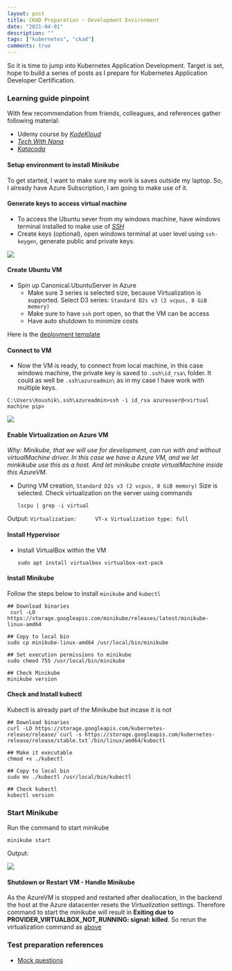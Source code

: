 ```yaml
---
layout: post
title: CKAD Preparation - Development Environment
date: "2021-04-01"
description: ""
tags: ["kubernetes", "ckad"]
comments: true
---
```

<!-- Post Content -->

So it is time to jump into Kubernetes Application Development. Target is set, hope to build a series of posts as I prepare for Kubernetes Application Developer Certification.

### Learning guide pinpoint

With few recommendation from friends, colleagues, and references gather following material:
 
 - Udemy course by _[KodeKloud](https://www.udemy.com/course/certified-kubernetes-application-developer/)_
 - _[Tech With Nana](https://www.youtube.com/channel/UCdngmbVKX1Tgre699-XLlUA)_
 - _[Katacoda](https://www.katacoda.com/courses/kubernetes)_

#### Setup environment to install Minikube

 To get started, I want to make sure my work is saves outside my laptop. So, I already have Azure Subscription, I am going to make use of it.

#### Generate keys to access virtual machine

 - To access the Ubuntu sever from my windows machine, have windows terminal installed to make use of _[SSH](https://docs.microsoft.com/en-us/windows/terminal/tutorials/ssh)_
 - Create keys (optional), open windows terminal at user level using `ssh-keygen`, generate public and private keys. 

 ![](../../assets2021-04-01-sshkeygen.jpg)

#### Create Ubuntu VM 

 - Spin up Canonical.UbuntuServer in Azure
    - Make sure 3 series is selected size, because Virtualization is supported. Select D3 series: `Standard D2s v3 (2 vcpus, 8 GiB memory)`
    - Make sure to have `ssh` port open, so that the VM can be access
    - Have auto shutdown to minimize costs

 Here is the [deployment template](https://github.com/koushik-aravalli/development/blob/master/CKAD/Environment/azure-ubuntu-template.json)

#### Connect to VM

  - Now the VM is ready, to connect from local machine, in this case windows machine, the private key is saved to `.ssh\id_rsa\` folder. It could as well be `.ssh\azureadmin\` as in my case I have work with multiple keys.

  ```
  C:\Users\Koushik\.ssh\azureadmin>ssh -i id_rsa azureuser@<virtual machine pip>
  ```

 ![](../../assets2021-04-01-connect-to-vm.jpg)


#### Enable Virtualization on Azure VM

_Why: Minikube, that we will use for development, can run with and without virtualMachine driver. In this case we have a Azure VM, and we let minkikube use this as a host. And let minikube create virtualMachine inside this AzureVM._

 - During VM creation, `Standard D2s v3 (2 vcpus, 8 GiB memory)` Size is selected. Check virtualization on the server using commands
    ```
    lscpu | grep -i virtual
    ```
Output:
    ```
    Virtualization:      VT-x
    Virtualization type: full
    ```

#### Install Hypervisor

- Install VirtualBox within the VM

    ```
    sudo apt install virtualbox virtualbox-ext-pack
    ```

#### Install Minikube

Follow the steps below to install `minikube` and `kubectl`

```
## Download binaries
 curl -LO https://storage.googleapis.com/minikube/releases/latest/minikube-linux-amd64

## Copy to local bin
sudo cp minikube-linux-amd64 /usr/local/bin/minikube

## Set execution permissions to minikube
sudo chmod 755 /usr/local/bin/minikube

## Check Minikube 
minikube version

```

#### Check and Install kubectl

Kubectl is already part of the Minikube but incase it is not

```
## Download binaries
curl -LO https://storage.googleapis.com/kubernetes-release/release/`curl -s https://storage.googleapis.com/kubernetes-release/release/stable.txt`/bin/linux/amd64/kubectl

## Make it executable
chmod +x ./kubectl

## Copy to local bin
sudo mv ./kubectl /usr/local/bin/kubectl

## Check kubectl
kubectl version

```

### Start Minikube

Run the command to start minikube

```
minikube start
```

Output:

 ![](../../assets2021-04-01-minikubestart.jpg)

#### Shutdown or Restart VM - Handle Minikube

As the AzureVM is stopped and restarted after deallocation, in the backend the host at the Azure datacenter resets the _Virtualization_ settings. Therefore command to start the minikube will result in **Exiting due to PROVIDER_VIRTUALBOX_NOT_RUNNING: signal: killed**. So rerun the virtualization command as [above](#Enable-Virtualization-on-Azure-VM)

### Test preparation references

- [Mock questions](https://medium.com/bb-tutorials-and-thoughts/practice-enough-with-these-questions-for-the-ckad-exam-2f42d1228552)
